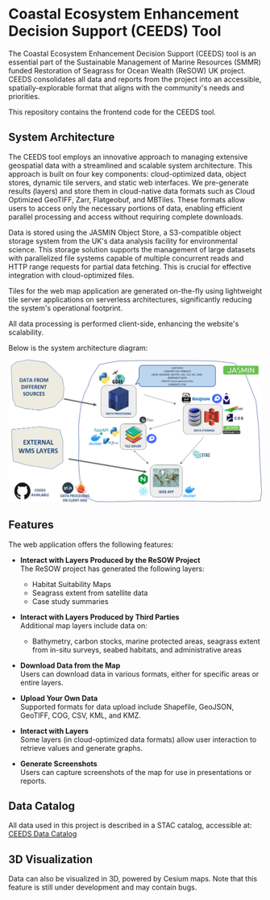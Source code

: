 # Coastal Ecosystem Enhancement Decision Support (CEEDS) Tool

The Coastal Ecosystem Enhancement Decision Support (CEEDS) tool is an essential part of the Sustainable Management of Marine Resources (SMMR) funded Restoration of Seagrass for Ocean Wealth (ReSOW) UK project. CEEDS consolidates all data and reports from the project into an accessible, spatially-explorable format that aligns with the community's needs and priorities.

This repository contains the frontend code for the CEEDS tool.

## System Architecture

The CEEDS tool employs an innovative approach to managing extensive geospatial data with a streamlined and scalable system architecture. This approach is built on four key components: cloud-optimized data, object stores, dynamic tile servers, and static web interfaces. We pre-generate results (layers) and store them in cloud-native data formats such as Cloud Optimized GeoTIFF, Zarr, Flatgeobuf, and MBTiles. These formats allow users to access only the necessary portions of data, enabling efficient parallel processing and access without requiring complete downloads.


Data is stored using the JASMIN Object Store, a S3-compatible object storage system from the UK's data analysis facility for environmental science. This storage solution supports the management of large datasets with parallelized file systems capable of multiple concurrent reads and HTTP range requests for partial data fetching. This is crucial for effective integration with cloud-optimized files.

Tiles for the web map application are generated on-the-fly using lightweight tile server applications on serverless architectures, significantly reducing the system's operational footprint.

All data processing is performed client-side, enhancing the website's scalability.

Below is the system architecture diagram:

![System Architecture](image.png)

## Features

The web application offers the following features:
- **Interact with Layers Produced by the ReSOW Project**  
  The ReSOW project has generated the following layers:
  - Habitat Suitability Maps
  - Seagrass extent from satellite data
  - Case study summaries

- **Interact with Layers Produced by Third Parties**  
  Additional map layers include data on:
  - Bathymetry, carbon stocks, marine protected areas, seagrass extent from in-situ surveys, seabed habitats, and administrative areas

- **Download Data from the Map**  
  Users can download data in various formats, either for specific areas or entire layers.

- **Upload Your Own Data**  
  Supported formats for data upload include Shapefile, GeoJSON, GeoTIFF, COG, CSV, KML, and KMZ.

- **Interact with Layers**  
  Some layers (in cloud-optimized data formats) allow user interaction to retrieve values and generate graphs.

- **Generate Screenshots**  
  Users can capture screenshots of the map for use in presentations or reports.

## Data Catalog

All data used in this project is described in a STAC catalog, accessible at: [CEEDS Data Catalog](https://radiantearth.github.io/stac-browser/#/external/ceeds-tool-store-o.s3-ext.jc.rl.ac.uk/ceeds/stac/catalog.json?.language=en)

## 3D Visualization

Data can also be visualized in 3D, powered by Cesium maps. Note that this feature is still under development and may contain bugs.